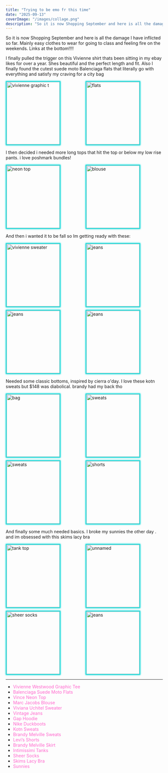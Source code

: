 ```yaml
---
title: "Trying to be emo fr this time"
date: "2025-09-13"
coverImage: "/images/collage.png"
description: "So it is now Shopping September and here is all the damage I have inflicted so far."
---
```


So it is now Shopping September and here is all the damage I have inflicted so far. Mainly easy clothes to wear for going to class and feeling fire on the weekends. Links at the bottom!!!!

I finally pulled the trigger on this Vivienne shirt thats been sitting in my ebay likes for over a year. Shes beautiful and the perfect length and fit. Also I finally found the cutest suede moto Balenciaga flats that literally go with everything and satisfy my craving for a city bag

<div class="image-grid">
  <img src="/images/vivienne_shirt.webp" alt="vivienne graphic t" />
  <img src="/images/balenci_flats.webp" alt="flats" />
</div>

I then decided i needed more long tops that hit the top or below my low rise pants. i love poshmark bundles!

<div class="image-grid">
  <img src="/images/vince_neontop.webp" alt="neon top" />
  
  <img src="/images/marcjacobs_blouse.webp" alt="blouse" />
</div>

And then i wanted it to be fall so Im getting ready with these:

<div class="image-grid">
  <img src="/images/viviana_sweater.webp" alt="vivienne sweater" />
  <img src="/images/jeans.webp" alt="jeans" />
  <img src="/images/gap_hoodie.webp" alt="jeans" />
  <img src="/images/duckboots.jpg" alt="jeans" />
</div>

Needed some classic bottoms, inspired by cierra o'day. I love these kotn sweats but $148 was diabolical. brandy had my back tho
<div class="image-grid">
  <img src="/images/bm.webp" alt="bag" />
  <img src="/images/kotn_nady.webp" alt="sweats" />
  <img src="/images/brandy_sweats.webp" alt="sweats" />
  <img src="/images/levis_shorts.webp" alt="shorts" />
</div>

And finally some much needed basics. I broke my sunnies the other day . and im obsessed with this skims lacy bra
<div class="image-grid">
  <img src="/images/intimissimi_tank.jpg" alt="tank top" />
  <img src="/images/unnamed.png" alt="unnamed" />
  <img src="/images/sheer_socks.jpg" alt="sheer socks" />
  <img src="/images/skims_bra.png" alt="jeans" />
</div>



---

- [Vivienne Westwood Graphic Tee](#)  
- [Balenciaga Suede Moto Flats](#)  
- [Vince Neon Top](#)   
- [Marc Jacobs Blouse](#)   
- [Viviana Uchitel Sweater](#)   
- [Vintage Jeans](#)  
- [Gap Hoodie](#)   
- [Nike Duckboots](#)
- [Kotn Sweats](#)   
- [Brandy Melville Sweats](#)   
- [Levi’s Shorts](#)   
- [Brandy Melville Skirt](#)   
- [Intimissimi Tanks](#)   
- [Sheer Socks](#)   
- [Skims Lacy Bra](#)   
- [Sunnies](#)   
<!-- 
<div class="image-grid">
  <img src="/images/viviana_sweater.webp" alt="vivienne sweater" />
  <img src="/images/intimissimi_tank.jpg" alt="tank top" />
  <img src="/images/balenci_flats.webp" alt="flats" />
  <img src="/images/bm-removebg-preview.png" alt="bag" />
  <img src="/images/brandy_sweats.webp" alt="sweats" />
  <img src="/images/duckboots.jpg" alt="duck boots" />
  <img src="/images/unnamed.png" alt="unnamed" />
  <img src="/images/sheer_socks.jpg" alt="sheer socks" />
  <img src="/images/vince_neontop.webp" alt="neon top" />
  <img src="/images/marcjacobs_blouse.webp" alt="blouse" />
  <img src="/images/levis_shorts.webp" alt="shorts" />
  <img src="/images/jeans.webp" alt="jeans" />
  <img src="/images/gap_hoodie.webp" alt="jeans" />
  <img src="/images/skims_bra.png" alt="jeans" />
</div> -->

<style>
.image-grid {
  display: grid;
  grid-template-columns: repeat(auto-fill, minmax(170px, 1fr));
  gap: 8px;
}

.image-grid img {
  width: 170px;
  height: 200px;
  object-fit: cover;
  border-radius: 1px;
  border: 3px solid #2eddddff; /* neon light blue border */
  box-shadow: 0 0 5px #2eddddff; /* subtle glowing effect */
}

a {
  color: #ff66cc; /* neon pink/purple */
  text-decoration: none; /* removes underline */
  font-weight: normal;
}

a:hover {
  color: #2edddd; /* changes to neon blue on hover */
  text-shadow: 0 0 6px #2edddd; /* glowing hover effect */
}
</style>
